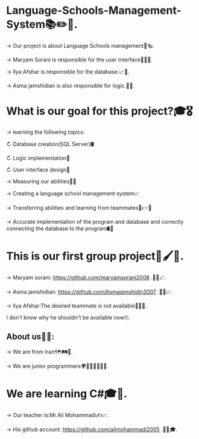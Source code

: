 # Language-Schools-Management-System📚✏️📑.

→ Our project is about Language Schools management📒🗞️:

→ Maryam Sorani is responsible for the user interface🙇‍♀️🤳.

→ Ilya Afshar is responsible for the database.📈💾.

→  Asma jamshidian is also responsible for logic.🤔🧠.


# What is our goal for this project?🎓🎖️

→ learning the following topics:

↻ Database creation(SQL Server)🛢️

↻ Logic implementation🧠

↻ User interface design🤳

→ Measuring our abilities🤏💪

→ Creating a language school management system📈

→ Transferring abilities and learning from teammates🧠👉🧠

→ Accurate implementation of the program and database and correctly connecting the database to the program🛢️📲


# This is our first group project💎🖌️👥.

→ Maryam sorani: https://github.com/maryamsorani2008 .👩‍💻📈.

→ Asma jamshidian: https://github.com/Asmajamshidin2007 .👩‍💻📈.

→ Ilya Afshar:The desired teammate is not available🧑‍💻😂.
 
 I don't know why he shouldn't be available now🙄.



## About us👥🤔:

→ We are from Iran🗺️🛤️🧭.

→ We are junior programmers🌍🤵‍♀️🤵‍♂️🤵‍♀️.



 # We are learning C#🎓📒.

→ Our teacher is:Mr.Ali Mohammadi✍️📈.

→ His github account: https://github.com/alimohammadi2005 .🧑‍💻🎓.

 

